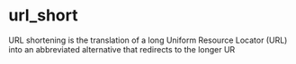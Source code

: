 # url_short
URL shortening is the translation of a long Uniform Resource Locator (URL) into an abbreviated alternative that redirects to the longer UR
